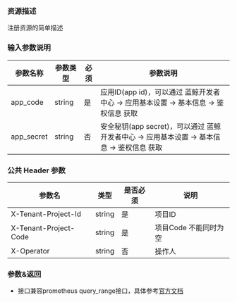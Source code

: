 ### 资源描述
注册资源的简单描述

### 输入参数说明
|   参数名称   |    参数类型  |  必须  |     参数说明     |
| ------------ | ------------ | ------ | ---------------- |
| app_code   | string | 是 | 应用ID(app id)，可以通过 蓝鲸开发者中心 -> 应用基本设置 -> 基本信息 -> 鉴权信息 获取 |
| app_secret | string | 否 | 安全秘钥(app secret)，可以通过 蓝鲸开发者中心 -> 应用基本设置 -> 基本信息 -> 鉴权信息 获取 |

### 公共 Header 参数

| 参数名  |  类型  |  是否必须 | 说明 | 
| ------------ | ------------ | ------------ | -------- |
| X-Tenant-Project-Id  | string  | 是 | 项目ID |
| X-Tenant-Project-Code  | string  | 是 | 项目Code 不能同时为空 |
| X-Operator  | string  | 否 | 操作人 |

### 参数&返回
- 接口兼容prometheus query_range接口，具体参考[官方文档](https://prometheus.io/docs/prometheus/latest/querying/api/#range-queries)